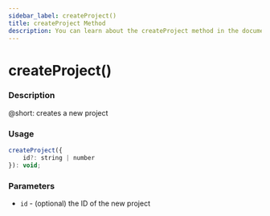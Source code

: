 ```yaml
---
sidebar_label: createProject()
title: createProject Method
description: You can learn about the createProject method in the documentation of the DHTMLX JavaScript To Do List library. Browse developer guides and API reference, try out code examples and live demos, and download a free 30-day evaluation version of DHTMLX To Do List.
---
```


# createProject()

### Description

@short: creates a new project

### Usage

~~~js
createProject({
    id?: string | number
}): void;
~~~

### Parameters

- `id` - (optional) the ID of the new project